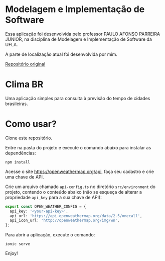 # Modelagem e Implementação de Software

Essa aplicação foi desenvolvida pelo professor PAULO AFONSO PARREIRA JUNIOR, na disciplina de Modelagem e Implementação de Software da UFLA.

A parte de localização atual foi desenvolvida por mim.

[Repositório original](https://github.com/gcc132-2020-2/climabr)

# Clima BR

Uma aplicação simples para consulta à previsão do tempo de cidades brasileiras.

# Como usar?

Clone este repositório.

Entre na pasta do projeto e execute o comando abaixo para instalar as dependências:

`npm install`

Acesse o site https://openweathermap.org/api, faça seu cadastro e crie uma chave de API.

Crie um arquivo chamado `api-config.ts` no diretório `src/environment` do projeto, contendo o conteúdo abaixo (não se esqueça de alterar a propriedade `api_key` para a sua chave de API):

```ts
export const OPEN_WEATHER_CONFIG = {
  api_key: '<your-api-key>',
  api_url: 'https://api.openweathermap.org/data/2.5/onecall',
  api_icon_url: 'http://openweathermap.org/img/wn',
};
```

Para abrir a aplicação, execute o comando:

`ionic serve`

Enjoy!


